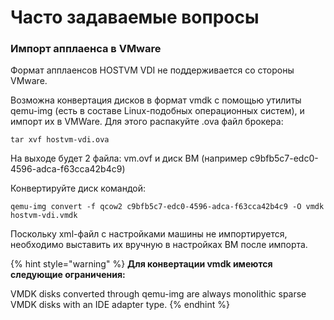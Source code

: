 # Часто задаваемые вопросы

### Импорт апплаенса в VMware

Формат апплаенсов HOSTVM VDI не поддерживается со стороны VMware.

Возможна конвертация дисков в формат vmdk с помощью утилиты qemu-img (есть в составе Linux-подобных операционных систем), и импорт их в VMWare. Для этого распакуйте .ova файл брокера:&#x20;

```
tar xvf hostvm-vdi.ova
```

На выходе будет 2 файла: vm.ovf и диск ВМ (например c9bfb5c7-edc0-4596-adca-f63cca42b4c9)

Конвертируйте диск командой:&#x20;

```
qemu-img convert -f qcow2 c9bfb5c7-edc0-4596-adca-f63cca42b4c9 -O vmdk hostvm-vdi.vmdk
```

Поскольку xml-файл с настройками машины не импортируется, необходимо выставить их вручную в настройках ВМ после импорта.

{% hint style="warning" %}
**Для конвертации vmdk имеются следующие ограничения:**&#x20;

VMDK disks converted through qemu-img are always monolithic sparse VMDK disks with an IDE adapter type.
{% endhint %}
